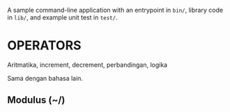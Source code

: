 A sample command-line application with an entrypoint in `bin/`, library code
in `lib/`, and example unit test in `test/`.

# OPERATORS

Aritmatika, increment, decrement, perbandingan, logika

Sama dengan bahasa lain.

## Modulus (~/)
